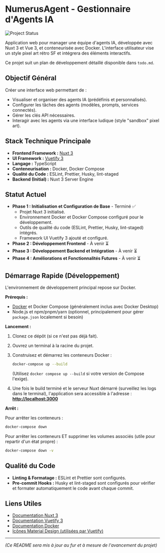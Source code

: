 # NumerusAgent - Gestionnaire d'Agents IA

![Project Status](https://img.shields.io/badge/status-en%20développement-yellow)

Application web pour manager une équipe d'agents IA, développée avec Nuxt 3 et Vue 3, et conteneurisée avec Docker. L'interface utilisateur vise un style pixel art rétro SF et intégrera des éléments interactifs.

Ce projet suit un plan de développement détaillé disponible dans `todo.md`.

## Objectif Général

Créer une interface web permettant de :

- Visualiser et organiser des agents IA (prédéfinis et personnalisés).
- Configurer les tâches des agents (modèles, prompts, services connectés).
- Gérer les clés API nécessaires.
- Interagir avec les agents via une interface ludique (style "sandbox" pixel art).

## Stack Technique Principale

- **Frontend Framework :** [Nuxt 3](https://nuxt.com/)
- **UI Framework :** [Vuetify 3](https://vuetifyjs.com/)
- **Langage :** TypeScript
- **Conteneurisation :** Docker, Docker Compose
- **Qualité du Code :** ESLint, Prettier, Husky, lint-staged
- **Backend (Initial) :** Nuxt 3 Server Engine

## Statut Actuel

- **Phase 1 : Initialisation et Configuration de Base** - Terminé ✅
  - Projet Nuxt 3 initialisé.
  - Environnement Docker et Docker Compose configuré pour le développement.
  - Outils de qualité du code (ESLint, Prettier, Husky, lint-staged) intégrés.
  - Framework UI Vuetify 3 ajouté et configuré.
- **Phase 2 : Développement Frontend** - À venir ⏳
- **Phase 3 : Développement Backend et Intégration** - À venir ⏳
- **Phase 4 : Améliorations et Fonctionnalités Futures** - À venir ⏳

## Démarrage Rapide (Développement)

L'environnement de développement principal repose sur Docker.

**Prérequis :**

- [Docker](https://docs.docker.com/get-docker/) et Docker Compose (généralement inclus avec Docker Desktop)
- Node.js et npm/pnpm/yarn (optionnel, principalement pour gérer `package.json` localement si besoin)

**Lancement :**

1.  Clonez ce dépôt (si ce n'est pas déjà fait).
2.  Ouvrez un terminal à la racine du projet.
3.  Construisez et démarrez les conteneurs Docker :

    ```bash
    docker-compose up --build
    ```

    (Utilisez `docker compose up --build` si votre version de Compose l'exige).

4.  Une fois le build terminé et le serveur Nuxt démarré (surveillez les logs dans le terminal), l'application sera accessible à l'adresse :
    **[http://localhost:3000](http://localhost:3000)**

**Arrêt :**

Pour arrêter les conteneurs :

```bash
docker-compose down
```

Pour arrêter les conteneurs ET supprimer les volumes associés (utile pour repartir d'un état propre) :

```bash
docker-compose down -v
```

## Qualité du Code

- **Linting & Formatage :** ESLint et Prettier sont configurés.
- **Pre-commit Hooks :** Husky et lint-staged sont configurés pour vérifier et formater automatiquement le code avant chaque commit.

## Liens Utiles

- [Documentation Nuxt 3](https://nuxt.com/docs)
- [Documentation Vuetify 3](https://vuetifyjs.com/en/introduction/getting-started/)
- [Documentation Docker](https://docs.docker.com/)
- [Icônes Material Design (utilisées par Vuetify)](https://pictogrammers.com/library/mdi/)

---

_(Ce README sera mis à jour au fur et à mesure de l'avancement du projet)_
